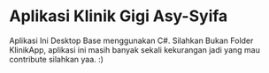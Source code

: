 # Aplikasi Klinik Gigi Asy-Syifa 
<p>Aplikasi Ini Desktop Base menggunakan C#. Silahkan Bukan Folder KlinikApp, aplikasi ini masih banyak sekali kekurangan jadi yang mau contribute silahkan yaa. :)</p>
